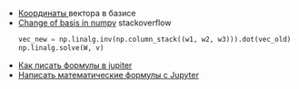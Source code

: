 - [Координаты ](https://math.semestr.ru/matrix/vector-basis.php)вектора в базисе
- [Change of basis in numpy](https://stackoverflow.com/questions/55082928/change-of-basis-in-numpy) stackoverflow
    ```Python
    vec_new = np.linalg.inv(np.column_stack((w1, w2, w3))).dot(vec_old)
    np.linalg.solve(W, v)
    ```
- [Как писать формулы в jupiter](https://jupyter-notebook.readthedocs.io/en/stable/examples/Notebook/Typesetting%20Equations.html)
- [Написать математические формулы с Jupyter](https://russianblogs.com/article/5264435364/)
